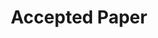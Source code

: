 ---
title: "Accepted Paper"
categories:
  - news
headline: "The paper <em>\"No Two Snowflakes Are Alike: Studying eBPF Libraries' Performance, Fidelity and Resource Usage\"</em> was accepted at the eBPF'25 workshop, co-located with SIGCOMM'25!"
---